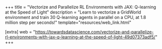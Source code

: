 +++
title = "Vectorize and Parallelize RL Environments with JAX: Q-learning at the Speed of Light"
description = "Learn to vectorize a GridWorld environment and train 30 Q-learning agents in parallel on a CPU, at 1.8 million step per seconds!"
template="resources/web_link.html"

[extra]
web = "https://towardsdatascience.com/vectorize-and-parallelize-rl-environments-with-jax-q-learning-at-the-speed-of-light-49d07373adf5/"
+++